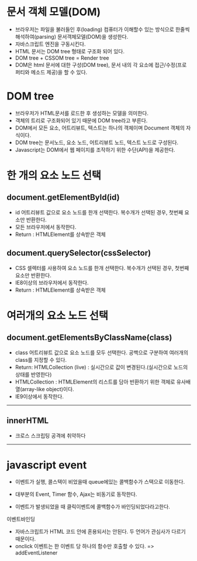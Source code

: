 # 문서 객체 모델(DOM)
- 브라우저는 파일을 불러들인 후(loading) 컴퓨터가 이해할수 있는 방식으로 한줄씩 해석하여(parsing) 문서객체모델(DOM)을 생성한다.
- 자바스크립트 엔진을 구동시킨다.
- HTML 문서는 DOM tree 형태로 구조화 되어 있다.
- DOM tree + CSSOM tree = Render tree
- DOM은 html 문서에 대한 구성(DOM tree), 문서 내의 각 요소에 접근/수정(프로퍼티와 메소드 제공)을 할 수 있다.


# DOM tree
- 브라우저가 HTML문서를 로드한 후 생성하는 모델을 의미한다.
- 객체의 트리로 구조화되어 있기 때문에 DOM tree라고 부른다.
- DOM에서 모든 요소, 어트리뷰트, 텍스트는 하나의 객체이며 Document 객체의 자식이다. 
- DOM tree는 문서노드, 요소 노드, 어트리뷰트 노드, 텍스트 노드로 구성된다.
- Javascript는 DOM에서 웹 페이지를 조작하기 위한 수단(API)을 제공한다.

# 한 개의 요소 노드 선택
## document.getElementById(id)
- id 어트리뷰트 값으로 요소 노드를 한개 선택한다. 복수개가 선택된 경우, 첫번째 요소만 반환한다.
- 모든 브라우저에서 동작한다.
- Return : HTMLElement를 상속받은 객체

## document.querySelector(cssSelector)
- CSS 셀렉터를 사용하여 요소 노드를 한개 선택한다. 복수개가 선택된 경우, 첫번째 요소만 반환한다.
- IE8이상의 브라우저에서 동작한다.
- Return : HTMLElement를 상속받은 객체

# 여러개의 요소 노드 선택

## document.getElementsByClassName(class)
- class 어트리뷰트 값으로 요소 노드를 모두 선택한다. 공백으로 구분하여 여러개의 class를 지정할 수 있다.
- Return: HTMLCollection (live) : 실시간으로 값이 변경된다.(실시간으로 노드의 상태를 반영한다)
- HTMLCollection : HTMLElement의 리스트를 담아 반환하기 위한 객체로 유사배열(array-like object)이다.
- IE9이상에서 동작한다.

---

## innerHTML 
- 크로스 스크립팅 공격에 취약하다

--- 

# javascript event

- 이벤트가 실행, 콜스택이 비었을때 queue에있는 콜백함수가 스택으로 이동한다.

- 대부분의 Event, Timer 함수, Ajax는 비동기로 동작한다.
- 이벤트가 발생되었을 때 클릭이벤트에 콜백함수가 바인딩되었다라고한다.

이벤트바인딩
- 자바스크립트가 HTML 코드 안에 혼용되서는 안된다. 두 언어가 관심사가 다르기 때문이다.
- onclick 이벤트는 한 이벤트 당 하나의 함수만 호출할 수 있다. => addEventListener